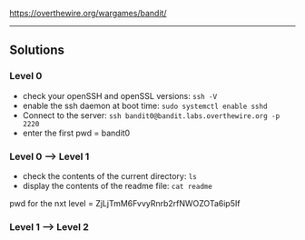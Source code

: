 https://overthewire.org/wargames/bandit/  

---

## Solutions 

### Level 0 

- check your openSSH and openSSL versions: `ssh -V`
- enable the ssh daemon at boot time: `sudo systemctl enable sshd`  
- Connect to the server: `ssh bandit0@bandit.labs.overthewire.org -p 2220`
- enter the first pwd = bandit0

### Level 0 --> Level 1

- check the contents of the current directory: `ls`
- display the contents of the readme file: `cat readme`

pwd for the nxt level = ZjLjTmM6FvvyRnrb2rfNWOZOTa6ip5If

### Level 1 --> Level 2

